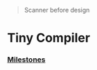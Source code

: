 > Scanner before design
 
# Tiny Compiler

### [Milestones](https://github.com/Abanoub-Asaad/Tiny-Compiler/tree/main/Milestones)

